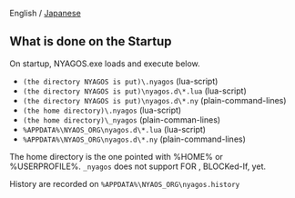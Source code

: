English / [Japanese](./05-Startup_ja.md)

## What is done on the Startup

On startup, NYAGOS.exe loads and execute below.

- `(the directory NYAGOS is put)\.nyagos` (lua-script)
- `(the directory NYAGOS is put)\nyagos.d\*.lua` (lua-script)
- `(the directory NYAGOS is put)\nyagos.d\*.ny` (plain-command-lines)
- `(the home directory)\.nyagos` (lua-script)
- `(the home directory)\_nyagos` (plain-comman-lines)
- `%APPDATA%\NYAOS_ORG\nyagos.d\*.lua` (lua-script)
- `%APPDATA%\NYAOS_ORG\nyagos.d\*.ny` (plain-command-lines)

The home directory is the one pointed with %HOME% or %USERPROFILE%.
`_nyagos` does not support FOR , BLOCKed-If, yet.

History are recorded on `%APPDATA%\NYAOS_ORG\nyagos.history`
